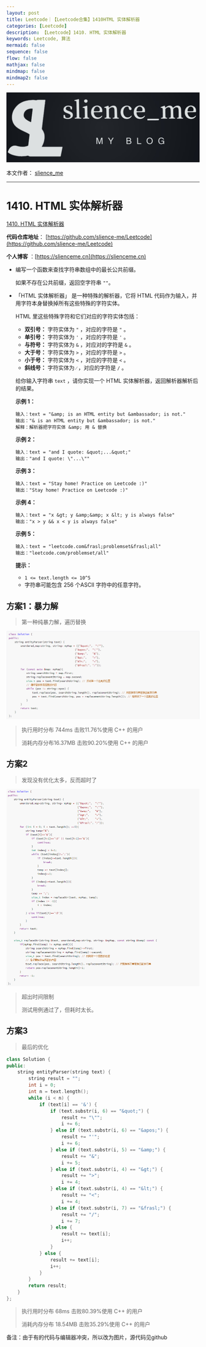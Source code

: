 ```yaml
---
layout: post
title: Leetcode｜【Leetcode合集】1410HTML 实体解析器
categories: [Leetcode]
description: 【Leetcode】1410. HTML 实体解析器
keywords: Leetcode, 算法
mermaid: false
sequence: false
flow: false
mathjax: false
mindmap: false
mindmap2: false
---
```


![img](https://raw.githubusercontent.com/slience-me/picGo/master/images/logo_slienceme3.jpeg)

本文作者： [slience_me](https://slienceme.cn/)

---

# 1410. HTML 实体解析器

[1410. HTML 实体解析器](https://leetcode.cn/problems/html-entity-parser/)

**代码仓库地址**： [https://github.com/slience-me/Leetcode](https://github.com/slience-me/Leetcode)

**个人博客** ：[https://slienceme.cn](https://slienceme.cn)

- 编写一个函数来查找字符串数组中的最长公共前缀。

  如果不存在公共前缀，返回空字符串 `""`。

   

- 「HTML 实体解析器」 是一种特殊的解析器，它将 HTML 代码作为输入，并用字符本身替换掉所有这些特殊的字符实体。

  HTML 里这些特殊字符和它们对应的字符实体包括：

  - **双引号：** 字符实体为 `"` ，对应的字符是 `"` 。
  - **单引号：** 字符实体为 `'` ，对应的字符是 `'` 。
  - **与符号：** 字符实体为 `&` ，对应对的字符是 `&` 。
  - **大于号：** 字符实体为 `>` ，对应的字符是 `>` 。
  - **小于号：** 字符实体为 `<` ，对应的字符是 `<` 。
  - **斜线号：** 字符实体为 `⁄` ，对应的字符是 `/` 。

  给你输入字符串 `text` ，请你实现一个 HTML 实体解析器，返回解析器解析后的结果。

   

  **示例 1：**

  ```
  输入：text = "&amp; is an HTML entity but &ambassador; is not."
  输出："& is an HTML entity but &ambassador; is not."
  解释：解析器把字符实体 &amp; 用 & 替换
  ```

  **示例 2：**

  ```
  输入：text = "and I quote: &quot;...&quot;"
  输出："and I quote: \"...\""
  ```

  **示例 3：**

  ```
  输入：text = "Stay home! Practice on Leetcode :)"
  输出："Stay home! Practice on Leetcode :)"
  ```

  **示例 4：**

  ```
  输入：text = "x &gt; y &amp;&amp; x &lt; y is always false"
  输出："x > y && x < y is always false"
  ```

  **示例 5：**

  ```
  输入：text = "leetcode.com&frasl;problemset&frasl;all"
  输出："leetcode.com/problemset/all"
  ```

   

  **提示：**

  - `1 <= text.length <= 10^5`
  - 字符串可能包含 256 个ASCII 字符中的任意字符。



## 方案1：暴力解

> 第一种纯暴力解，遍历替换

![image-20231123101625762](/images/posts/image-20231123101625762.png)

> 执行用时分布 744ms 击败11.76%使用 C++ 的用户
>
> 消耗内存分布16.37MB 击败90.20%使用 C++ 的用户



## 方案2

> 发现没有优化太多，反而超时了

![image-20231123101711544](/images/posts/image-20231123101711544.png)

> 超出时间限制
>
> 测试用例通过了，但耗时太长。

## 方案3

> 最后的优化



```cpp
class Solution {
public:
    string entityParser(string text) {
        string result = "";
        int i = 0;
        int n = text.length();
        while (i < n) {
            if (text[i] == '&') {
                if (text.substr(i, 6) == "&quot;") {
                    result += "\"";
                    i += 6;
                } else if (text.substr(i, 6) == "&apos;") {
                    result += "'";
                    i += 6;
                } else if (text.substr(i, 5) == "&amp;") {
                    result += "&";
                    i += 5;
                } else if (text.substr(i, 4) == "&gt;") {
                    result += ">";
                    i += 4;
                } else if (text.substr(i, 4) == "&lt;") {
                    result += "<";
                    i += 4;
                } else if (text.substr(i, 7) == "&frasl;") {
                    result += "/";
                    i += 7;
                } else {
                    result += text[i];
                    i++;
                }
            } else {
                result += text[i];
                i++;
            }
        }
        return result;
    }
};
```

> 执行用时分布 68ms 击败80.39%使用 C++ 的用户
>
> 消耗内存分布 18.54MB 击败35.29%使用 C++ 的用户



备注：由于有的代码与编辑器冲突，所以改为图片，源代码见github
